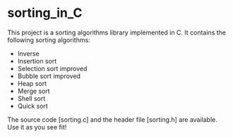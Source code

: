 # sorting_in_C

This project is a sorting algorithms library implemented in C. It contains the following sorting algorithms:

- Inverse
- Insertion sort
- Selection sort improved
- Bubble sort improved
- Heap sort
- Merge sort
- Shell sort
- Quick sort

The source code [sorting.c] and the header file [sorting.h] are available.
Use it as you see fit!
